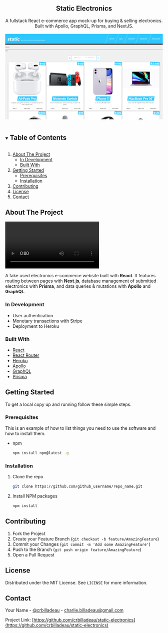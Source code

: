 <!-- PROJECT LOGO -->
<br />
<p align="center">


  <h2 align="center">Static Electronics</h3>

  <p align="center">
    A fullstack React e-commerce app mock-up for buying & selling electronics. Built with Apollo, GraphQL, Prisma, and NextJS.
    <br />
    <br />
     <img src="https://github.com/crbilladeau/portfolio/blob/master/src/assets/images/static.png?raw=true" alt="Watcher Screenshot" width="1000">
    <br />
  </p>
</p>



<!-- TABLE OF CONTENTS -->
<details open="open">
  <summary><h2 style="display: inline-block">Table of Contents</h2></summary>
  <ol>
    <li>
      <a href="#about-the-project">About The Project</a>
      <ul>
        <li><a href="#in-development">In Development</a></li>
      </ul>
      <ul>
        <li><a href="#built-with">Built With</a></li>
      </ul>
    </li>
    <li>
      <a href="#getting-started">Getting Started</a>
      <ul>
        <li><a href="#prerequisites">Prerequisites</a></li>
        <li><a href="#installation">Installation</a></li>
      </ul>
    </li>
    <li><a href="#contributing">Contributing</a></li>
    <li><a href="#license">License</a></li>
    <li><a href="#contact">Contact</a></li>
  </ol>
</details>



<!-- ABOUT THE PROJECT -->
## About The Project

<div align="center">
   <div style="display: flex; align-items: flex-start;">
     <video src="https://github.com/crbilladeau/portfolio/blob/master/src/assets/static.mp4" />
  </div>
</div>

A fake used electronics e-commerce website built with **React**. It features routing between pages with **Next.js**, database management of submitted electronics with **Prisma**, and data queries & mutations with **Apollo** and **GraphQL**.

### In Development

* User authentication
* Monetary transactions with Stripe
* Deployment to Heroku

### Built With

* [React](https://reactjs.org/)
* [React Router](https://reactrouter.com/web/guides/quick-start)
* [Heroku](https://heroku.com/)
* [Apollo](https://www.apollographql.com/)
* [GraphQL](https://graphql.org/)
* [Prisma](https://www.prisma.io/)



<!-- GETTING STARTED -->
## Getting Started

To get a local copy up and running follow these simple steps.

### Prerequisites

This is an example of how to list things you need to use the software and how to install them.
* npm
  ```sh
  npm install npm@latest -g
  ```

### Installation

1. Clone the repo
   ```sh
   git clone https://github.com/github_username/repo_name.git
   ```
2. Install NPM packages
   ```sh
   npm install
   ```


<!-- CONTRIBUTING -->
## Contributing

1. Fork the Project
2. Create your Feature Branch (`git checkout -b feature/AmazingFeature`)
3. Commit your Changes (`git commit -m 'Add some AmazingFeature'`)
4. Push to the Branch (`git push origin feature/AmazingFeature`)
5. Open a Pull Request


<!-- LICENSE -->
## License

Distributed under the MIT License. See `LICENSE` for more information.



<!-- CONTACT -->
## Contact

Your Name - [@crbilladeau](https://twitter.com/crbilladeau) - charlie.billadeau@gmail.com

Project Link: [https://github.com/crbilladeau/static-electronics](https://github.com/crbilladeau/static-electronics)
